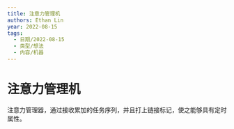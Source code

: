 ```yaml
---
title: 注意力管理机
authors: Ethan Lin
year: 2022-08-15 
tags:
  - 日期/2022-08-15 
  - 类型/想法 
  - 内容/机器 
---
```



# 注意力管理机






注意力管理器，通过接收累加的任务序列，并且打上链接标记，使之能够具有定时属性。